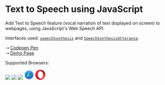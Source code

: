 # Text to Speech using JavaScript

Add Text to Speech feature (vocal narration of text displayed on screen) to webpages, using JavaScript's Web Speech API.  

Interfaces used: [`speechSynthesis`](https://developer.mozilla.org/en-US/docs/Web/API/SpeechSynthesis) and [`SpeechSynthesisUtterance`](https://developer.mozilla.org/en-US/docs/Web/API/SpeechSynthesisUtterance).

&#x21e2; [Codepen Pen](https://codepen.io/rpsthecoder/pen/PGXvby)  
&#x21e2; [Demo Page](http://bit.ly/jsspeechsynthesis)

Supported Browsers:  

<img src="https://github.com/alrra/browser-logos/raw/master/chrome/chrome_256x256.png" width=32px> 
<img src="https://github.com/alrra/browser-logos/raw/master/edge/edge_256x256.png" width=32px>
<img src="https://github.com/alrra/browser-logos/raw/master/firefox/firefox_256x256.png" width=32px>
<img src="https://github.com/alrra/browser-logos/raw/master/safari/safari_256x256.png" width=32px>
<img src="https://github.com/alrra/browser-logos/raw/master/opera/opera_256x256.png" width=32px>
